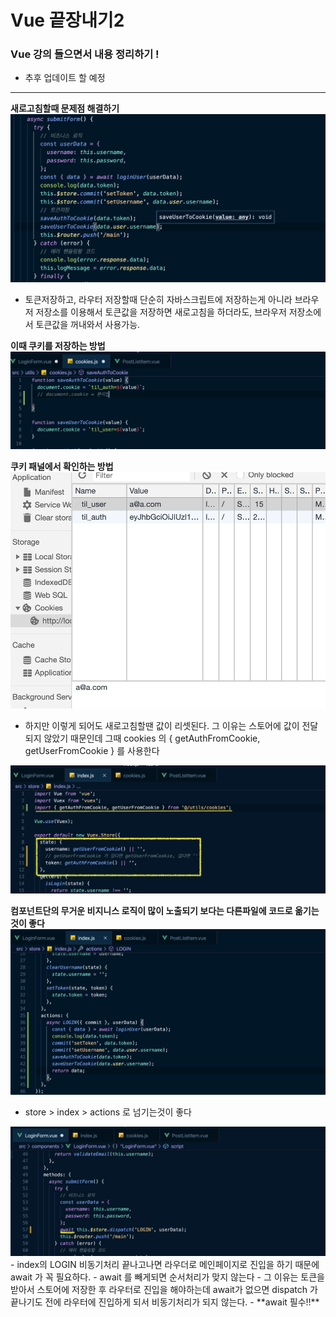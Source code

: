 # Vue 끝장내기2
### Vue 강의 들으면서 내용 정리하기 !
- 추후 업데이트 할 예정
<hr/>

**새로고침할때 문제점 해결하기**
<img src="https://github.com/jina95/TIL/blob/master/images/%ED%86%A0%ED%81%B0%EA%B0%92_%EC%9C%A0%EC%A0%80%EC%9D%B4%EB%A6%84%20%EC%A0%80%EC%9E%A5.png">
- 토큰저장하고, 라우터 저장할때 단순히 자바스크립트에 저장하는게 아니라 브라우저 저장소를 이용해서 토큰값을 저장하면 새로고침을 하더라도, 브라우저 저장소에서 토큰값을 꺼내와서 사용가능.

**이때 쿠키를 저장하는 방법**
<img src="https://github.com/jina95/TIL/blob/master/images/%EC%BF%A0%ED%82%A4%EC%A0%80%EC%9E%A5%ED%95%98%EB%8A%94%EB%B0%A9%EB%B2%95.png"/>

**쿠키 패널에서 확인하는 방법**
<img src="https://github.com/jina95/TIL/blob/master/images/%ED%8C%A8%EB%84%90%EC%97%90%EC%84%9C%20%EC%BF%A0%ED%82%A4%EA%B0%92%20%ED%99%95%EC%9D%B8.png"/>

- 하지만 이렇게 되어도 새로고침할땐 값이 리셋된다. 그 이유는 스토어에 값이 전달 되지 않았기 때문인데 그때 cookies 의 { getAuthFromCookie, getUserFromCookie } 를 사용한다

<img src="https://github.com/jina95/TIL/blob/master/images/%EC%BF%A0%ED%82%A4%EC%99%80%EC%8A%A4%ED%86%A0%EC%96%B4%EC%9D%98%EC%97%B0%EA%B2%B0.png"/>

**컴포넌트단의 무거운 비지니스 로직이 많이 노출되기 보다는 다른파일에 코드로 옮기는 것이 좋다** 
<img src="https://github.com/jina95/TIL/blob/master/images/actions%20%EB%A1%9C%20%EB%84%98%EA%B8%B4%20%EC%BD%94%EB%93%9C.png"/>
- store > index > actions 로 넘기는것이 좋다

<img src="https://github.com/jina95/TIL/blob/master/images/await-dispatch.png"/>
- index의 LOGIN 비동기처리 끝나고나면 라우더로 메인페이지로 진입을 하기 때문에 await 가 꼭 필요하다.
- await 를 빼게되면 순서처리가 맞지 않는다 
- 그 이유는 토큰을 받아서 스토어에 저장한 후 라우터로 진입을 해야하는데 await가 없으면 dispatch 가 끝나기도 전에 라우터에 진입하게 되서 비동기처리가 되지 않는다.
- **await 필수!!**
